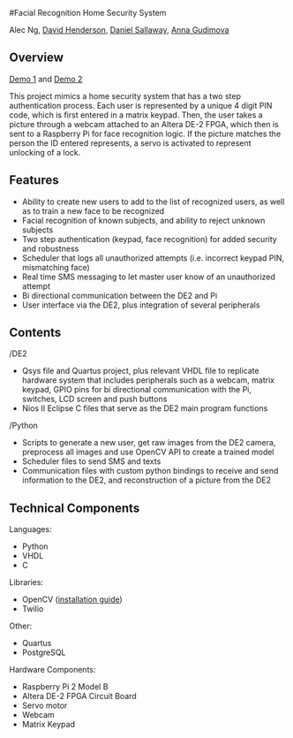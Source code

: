 #Facial Recognition Home Security System

Alec Ng, [David Henderson](https://github.com/orgs/EECE-381/people/D-H), [Daniel Sallaway](https://github.com/dansall), [Anna Gudimova](https://github.com/Anna-Gudimova)

Overview
---

[Demo 1](https://www.youtube.com/watch?v=Ze3dJgEQsDE) and [Demo 2](https://www.youtube.com/watch?v=S9FLD0_HgnQ)

This project mimics a home security system that has a two step authentication process. Each user is represented by a unique 4 digit PIN code, which is first entered in a matrix keypad. Then, the user takes a picture through a webcam attached to an Altera DE-2 FPGA, which then is sent to a Raspberry Pi for face recognition logic. If the picture matches the person the ID entered represents, a servo is activated to represent unlocking of a lock.

Features
---

- Ability to create new users to add to the list of recognized users, as well as to train a new face to be recognized
- Facial recognition of known subjects, and ability to reject unknown subjects
- Two step authentication (keypad, face recognition) for added security and robustness
- Scheduler that logs all unauthorized attempts (i.e. incorrect keypad PIN, mismatching face)
- Real time SMS messaging to let master user know of an unauthorized attempt
- Bi directional communication between the DE2 and Pi
- User interface via the DE2, plus integration of several peripherals

Contents
---

/DE2
- Qsys file and Quartus project, plus relevant VHDL file to replicate hardware system that includes peripherals such as a webcam, matrix keypad, GPIO pins for bi directional communication with the Pi, switches, LCD screen and push buttons
- Nios II Eclipse C files that serve as the DE2 main program functions 

/Python
- Scripts to generate a new user, get raw images from the DE2 camera, preprocess all images and use OpenCV API to create a trained model
- Scheduler files to send SMS and texts
- Communication files with custom python bindings to receive and send information to the DE2, and reconstruction of a picture from the DE2


Technical Components
---

Languages:
- Python 
- VHDL
- C

Libraries:
- OpenCV ([installation guide](https://alecng94.github.io/tech/Installing-OpenCV-Linux-Dist/))
- Twilio

Other:
- Quartus
- PostgreSQL

Hardware Components:
- Raspberry Pi 2 Model B
- Altera DE-2 FPGA Circuit Board
- Servo motor
- Webcam
- Matrix Keypad
